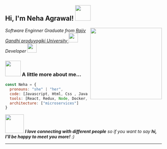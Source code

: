 <!-- ### Hi there 👋 -->

<!--
**nehaagrawl/nehaagrawl** is a ✨ _special_ ✨ repository because its `README.md` (this file) appears on your GitHub profile.

Here are some ideas to get you started:

- 🔭 I’m currently working on ...
- 🌱 I’m currently learning ...
- 👯 I’m looking to collaborate on ...
- 🤔 I’m looking for help with ...
- 💬 Ask me about ...
- 📫 How to reach me: ...
- 😄 Pronouns: ...
- ⚡ Fun fact: ...
-->

<h2> Hi, I'm Neha Agrawal! <img src="https://media.giphy.com/media/cmxoQSPSRe0LYaMKjo/giphy.gif" width="50"></h2>
<img align='right' src="https://media.giphy.com/media/ieyl9zmCjO4b4t6qoY/giphy.gif" width="230">
<p><em>Software Enginner Graduate from  <a href="http://www.unb.br"> Rajiv Gandhi produyogiki University
</a><img src="https://media.giphy.com/media/fYSnHlufseco8Fh93Z/giphy.gif" width="30">
</br> Developer <a href="https://www.thoughtworks.com"></a>
<img src="https://media.giphy.com/media/WUlplcMpOCEmTGBtBW/giphy.gif" width="30"> 
</em></p>



### <img src="https://media.giphy.com/media/VgCDAzcKvsR6OM0uWg/giphy.gif" width="50"> A little more about me...  

```javascript
const Neha = {
  pronouns: "she" | "her",
  code: [Javascript, Html, Css , Java , C , C++ , MySQL],
  tools: [React, Redux, Node, Docker, Git],
  architecture: ["microservices"]
}
```

<img src="https://media.giphy.com/media/LnQjpWaON8nhr21vNW/giphy.gif" width="60"> <em><b>I love connecting with different people</b> so if you want to say <b>hi, I'll be happy to meet you more!</b> :)</em>

---
